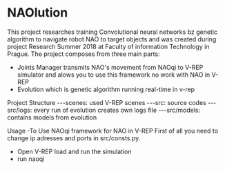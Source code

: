 # NAOlution 

This project researches training Convolutional neural networks bz genetic algorithm to navigate robot NAO to target objects and was created during project Research Summer 2018 at Faculty of information Technology in Prague.
The project composes from three main parts:
 - Joints Manager transmits NAO's movement from NAOqi to V-REP simulator and alows you to use this framework no work with NAO in V-REP
 - Evolution which is genetic algorithm running real-time in v-rep

Project Structure
  ---scenes: used V-REP scenes
  ---src: source codes
  ---src/logs: every run of evolution creates own logs file
  ---src/models: contains models from evolution


Usage
-To Use NAOqi framework for NAO in V-REP
  First of all you need to change ip adresses and ports in src/consts.py. 
- Open V-REP load and run the simulation
- run naoqi

